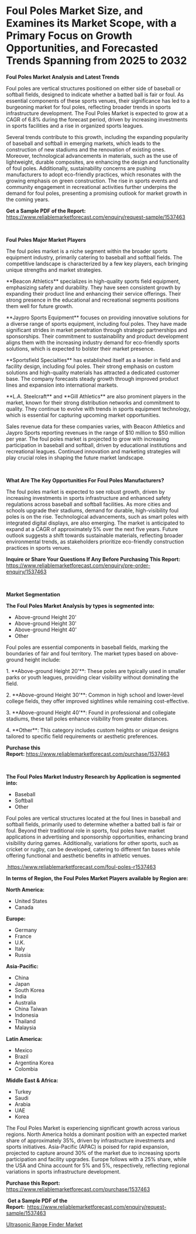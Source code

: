 <p><h1>Foul Poles Market Size, and Examines its Market Scope, with a Primary Focus on Growth Opportunities, and Forecasted Trends Spanning from 2025 to 2032</h1></p><p><strong>Foul Poles Market Analysis and Latest Trends</strong></p>
<p><p>Foul poles are vertical structures positioned on either side of baseball or softball fields, designed to indicate whether a batted ball is fair or foul. As essential components of these sports venues, their significance has led to a burgeoning market for foul poles, reflecting broader trends in sports infrastructure development. The Foul Poles Market is expected to grow at a CAGR of 6.8% during the forecast period, driven by increasing investments in sports facilities and a rise in organized sports leagues.</p><p>Several trends contribute to this growth, including the expanding popularity of baseball and softball in emerging markets, which leads to the construction of new stadiums and the renovation of existing ones. Moreover, technological advancements in materials, such as the use of lightweight, durable composites, are enhancing the design and functionality of foul poles. Additionally, sustainability concerns are pushing manufacturers to adopt eco-friendly practices, which resonates with the growing emphasis on green construction. The rise in sports events and community engagement in recreational activities further underpins the demand for foul poles, presenting a promising outlook for market growth in the coming years.</p></p>
<p><strong>Get a Sample PDF of the Report:&nbsp;</strong> <a href="https://www.reliablemarketforecast.com/enquiry/request-sample/1537463?utm_campaign=3069&utm_medium=2&utm_source=Github&utm_content=ia&utm_term=10042025&utm_id=foul-poles">https://www.reliablemarketforecast.com/enquiry/request-sample/1537463</a></p>
<p>&nbsp;</p>
<p><strong>Foul Poles Major Market Players</strong></p>
<p><p>The foul poles market is a niche segment within the broader sports equipment industry, primarily catering to baseball and softball fields. The competitive landscape is characterized by a few key players, each bringing unique strengths and market strategies.</p><p>**Beacon Athletics** specializes in high-quality sports field equipment, emphasizing safety and durability. They have seen consistent growth by expanding their product line and enhancing their service offerings. Their strong presence in the educational and recreational segments positions them well for future growth.</p><p>**Jaypro Sports Equipment** focuses on providing innovative solutions for a diverse range of sports equipment, including foul poles. They have made significant strides in market penetration through strategic partnerships and sponsorships. Their commitment to sustainability and product development aligns them with the increasing industry demand for eco-friendly sports solutions, which is expected to bolster their market presence.</p><p>**Sportsfield Specialties** has established itself as a leader in field and facility design, including foul poles. Their strong emphasis on custom solutions and high-quality materials has attracted a dedicated customer base. The company forecasts steady growth through improved product lines and expansion into international markets.</p><p>**L.A. Steelcraft** and **Gill Athletics** are also prominent players in the market, known for their strong distribution networks and commitment to quality. They continue to evolve with trends in sports equipment technology, which is essential for capturing upcoming market opportunities.</p><p>Sales revenue data for these companies varies, with Beacon Athletics and Jaypro Sports reporting revenues in the range of $10 million to $50 million per year. The foul poles market is projected to grow with increasing participation in baseball and softball, driven by educational institutions and recreational leagues. Continued innovation and marketing strategies will play crucial roles in shaping the future market landscape.</p></p>
<p>&nbsp;</p>
<p><strong>What Are The Key Opportunities For Foul Poles Manufacturers?</strong></p>
<p><p>The foul poles market is expected to see robust growth, driven by increasing investments in sports infrastructure and enhanced safety regulations across baseball and softball facilities. As more cities and schools upgrade their stadiums, demand for durable, high-visibility foul poles is on the rise. Technological advancements, such as smart poles with integrated digital displays, are also emerging. The market is anticipated to expand at a CAGR of approximately 5% over the next five years. Future outlook suggests a shift towards sustainable materials, reflecting broader environmental trends, as stakeholders prioritize eco-friendly construction practices in sports venues.</p></p>
<p><strong>Inquire or Share Your Questions If Any Before Purchasing This Report:</strong> <a href="https://www.reliablemarketforecast.com/enquiry/pre-order-enquiry/1537463?utm_campaign=3069&utm_medium=2&utm_source=Github&utm_content=ia&utm_term=10042025&utm_id=foul-poles">https://www.reliablemarketforecast.com/enquiry/pre-order-enquiry/1537463</a></p>
<p>&nbsp;</p>
<p><strong>Market Segmentation</strong></p>
<p><strong>The Foul Poles Market Analysis by types is segmented into:</strong></p>
<p><ul><li>Above-ground Height 20'</li><li>Above-ground Height 30'</li><li>Above-ground Height 40'</li><li>Other</li></ul></p>
<p><p>Foul poles are essential components in baseball fields, marking the boundaries of fair and foul territory. The market types based on above-ground height include:</p><p>1. **Above-ground Height 20'**: These poles are typically used in smaller parks or youth leagues, providing clear visibility without dominating the field.</p><p>  </p><p>2. **Above-ground Height 30'**: Common in high school and lower-level college fields, they offer improved sightlines while remaining cost-effective.</p><p>  </p><p>3. **Above-ground Height 40'**: Found in professional and collegiate stadiums, these tall poles enhance visibility from greater distances.</p><p>4. **Other**: This category includes custom heights or unique designs tailored to specific field requirements or aesthetic preferences.</p></p>
<p><strong>Purchase this Report:&nbsp;</strong><a href="https://www.reliablemarketforecast.com/purchase/1537463?utm_campaign=3069&utm_medium=2&utm_source=Github&utm_content=ia&utm_term=10042025&utm_id=foul-poles">https://www.reliablemarketforecast.com/purchase/1537463</a></p>
<p>&nbsp;</p>
<p><strong>The Foul Poles Market Industry Research by Application is segmented into:</strong></p>
<p><ul><li>Baseball</li><li>Softball</li><li>Other</li></ul></p>
<p><p>Foul poles are vertical structures located at the foul lines in baseball and softball fields, primarily used to determine whether a batted ball is fair or foul. Beyond their traditional role in sports, foul poles have market applications in advertising and sponsorship opportunities, enhancing brand visibility during games. Additionally, variations for other sports, such as cricket or rugby, can be developed, catering to different fan bases while offering functional and aesthetic benefits in athletic venues.</p></p>
<p><a href="https://www.reliablemarketforecast.com/foul-poles-r1537463?utm_campaign=3069&utm_medium=2&utm_source=Github&utm_content=ia&utm_term=10042025&utm_id=foul-poles">&nbsp;https://www.reliablemarketforecast.com/foul-poles-r1537463</a></p>
<p><strong>In terms of Region, the Foul Poles Market Players available by Region are:</strong></p>
<p>
    <p> <strong> North America: </strong>
        <ul>
            <li>United States</li>
            <li>Canada</li>
        </ul>
        </p> 
    <p> <strong> Europe: </strong>
        <ul>
            <li>Germany</li>
            <li>France</li>
            <li>U.K.</li>
            <li>Italy</li>
            <li>Russia</li>
        </ul>
        </p> 
    <p> <strong> Asia-Pacific: </strong>
        <ul>
            <li>China</li>
            <li>Japan</li>
            <li>South Korea</li>
            <li>India</li>
            <li>Australia</li>
            <li>China Taiwan</li>
            <li>Indonesia</li>
            <li>Thailand</li>
            <li>Malaysia</li>
        </ul>
        </p> 
    <p> <strong> Latin America: </strong>
        <ul>
            <li>Mexico</li>
            <li>Brazil</li>
            <li>Argentina Korea</li>
            <li>Colombia</li>
        </ul>
        </p> 
    <p> <strong> Middle East & Africa: </strong>
        <ul>
            <li>Turkey</li>
            <li>Saudi</li>
            <li>Arabia</li>
            <li>UAE</li>
            <li>Korea</li>
        </ul>
    </p>
    </p>
<p><p>The Foul Poles Market is experiencing significant growth across various regions. North America holds a dominant position with an expected market share of approximately 35%, driven by infrastructure investments and sports initiatives. Asia-Pacific (APAC) is poised for rapid expansion, projected to capture around 30% of the market due to increasing sports participation and facility upgrades. Europe follows with a 25% share, while the USA and China account for 5% and 5%, respectively, reflecting regional variations in sports infrastructure development.</p></p>
<p><strong>Purchase this Report: </strong><a href="https://www.reliablemarketforecast.com/purchase/1537463?utm_campaign=3069&utm_medium=2&utm_source=Github&utm_content=ia&utm_term=10042025&utm_id=foul-poles">https://www.reliablemarketforecast.com/purchase/1537463</a></p>
<p>&nbsp;<strong>Get a Sample PDF of the Report:&nbsp;&nbsp;</strong><a href="https://www.reliablemarketforecast.com/enquiry/request-sample/1537463?utm_campaign=3069&utm_medium=2&utm_source=Github&utm_content=ia&utm_term=10042025&utm_id=foul-poles">https://www.reliablemarketforecast.com/enquiry/request-sample/1537463</a></p>
<p><strong></strong></p>
<p><p><a href="https://github.com/kuciakkukalo/Market-Research-Report-List-1/blob/main/ultrasonic-range-finder-market.md?utm_campaign=3069&utm_medium=2&utm_source=Github&utm_content=ia&utm_term=10042025&utm_id=foul-poles">Ultrasonic Range Finder Market</a></p></p>